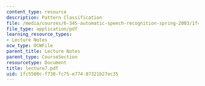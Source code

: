 ```yaml
---
content_type: resource
description: Pattern Classification
file: /media/courses/6-345-automatic-speech-recognition-spring-2003/1fc5500cf738fc75e77487321b27ec35_lecture7.pdf
file_type: application/pdf
learning_resource_types:
- Lecture Notes
ocw_type: OCWFile
parent_title: Lecture Notes
parent_type: CourseSection
resourcetype: Document
title: lecture7.pdf
uid: 1fc5500c-f738-fc75-e774-87321b27ec35
---
```

